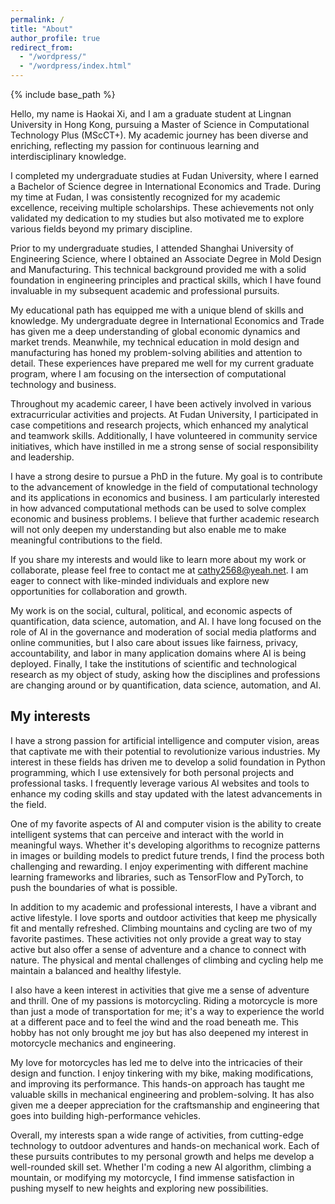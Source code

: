 ```yaml
---
permalink: /
title: "About"
author_profile: true
redirect_from: 
  - "/wordpress/"
  - "/wordpress/index.html"
---
```


{% include base_path %}

Hello, my name is Haokai Xi, and I am a graduate student at Lingnan University in Hong Kong, pursuing a Master of Science in Computational Technology Plus (MScCT+). My academic journey has been diverse and enriching, reflecting my passion for continuous learning and interdisciplinary knowledge.

I completed my undergraduate studies at Fudan University, where I earned a Bachelor of Science degree in International Economics and Trade. During my time at Fudan, I was consistently recognized for my academic excellence, receiving multiple scholarships. These achievements not only validated my dedication to my studies but also motivated me to explore various fields beyond my primary discipline.

Prior to my undergraduate studies, I attended Shanghai University of Engineering Science, where I obtained an Associate Degree in Mold Design and Manufacturing. This technical background provided me with a solid foundation in engineering principles and practical skills, which I have found invaluable in my subsequent academic and professional pursuits.

My educational path has equipped me with a unique blend of skills and knowledge. My undergraduate degree in International Economics and Trade has given me a deep understanding of global economic dynamics and market trends. Meanwhile, my technical education in mold design and manufacturing has honed my problem-solving abilities and attention to detail. These experiences have prepared me well for my current graduate program, where I am focusing on the intersection of computational technology and business.

Throughout my academic career, I have been actively involved in various extracurricular activities and projects. At Fudan University, I participated in case competitions and research projects, which enhanced my analytical and teamwork skills. Additionally, I have volunteered in community service initiatives, which have instilled in me a strong sense of social responsibility and leadership.

I have a strong desire to pursue a PhD in the future. My goal is to contribute to the advancement of knowledge in the field of computational technology and its applications in economics and business. I am particularly interested in how advanced computational methods can be used to solve complex economic and business problems. I believe that further academic research will not only deepen my understanding but also enable me to make meaningful contributions to the field.

If you share my interests and would like to learn more about my work or collaborate, please feel free to contact me at cathy2568@yeah.net. I am eager to connect with like-minded individuals and explore new opportunities for collaboration and growth.

My work is on the social, cultural, political, and economic aspects of quantification, data science, automation, and AI. I have long focused on the role of AI in the governance and moderation of social media platforms and online communities, but I also care about issues like fairness, privacy, accountability, and labor in many application domains where AI is being deployed. Finally, I take the institutions of scientific and technological research as my object of study, asking how the disciplines and professions are changing around or by quantification, data science, automation, and AI. 

## My interests
I have a strong passion for artificial intelligence and computer vision, areas that captivate me with their potential to revolutionize various industries. My interest in these fields has driven me to develop a solid foundation in Python programming, which I use extensively for both personal projects and professional tasks. I frequently leverage various AI websites and tools to enhance my coding skills and stay updated with the latest advancements in the field.

One of my favorite aspects of AI and computer vision is the ability to create intelligent systems that can perceive and interact with the world in meaningful ways. Whether it's developing algorithms to recognize patterns in images or building models to predict future trends, I find the process both challenging and rewarding. I enjoy experimenting with different machine learning frameworks and libraries, such as TensorFlow and PyTorch, to push the boundaries of what is possible.

In addition to my academic and professional interests, I have a vibrant and active lifestyle. I love sports and outdoor activities that keep me physically fit and mentally refreshed. Climbing mountains and cycling are two of my favorite pastimes. These activities not only provide a great way to stay active but also offer a sense of adventure and a chance to connect with nature. The physical and mental challenges of climbing and cycling help me maintain a balanced and healthy lifestyle.

I also have a keen interest in activities that give me a sense of adventure and thrill. One of my passions is motorcycling. Riding a motorcycle is more than just a mode of transportation for me; it's a way to experience the world at a different pace and to feel the wind and the road beneath me. This hobby has not only brought me joy but has also deepened my interest in motorcycle mechanics and engineering.

My love for motorcycles has led me to delve into the intricacies of their design and function. I enjoy tinkering with my bike, making modifications, and improving its performance. This hands-on approach has taught me valuable skills in mechanical engineering and problem-solving. It has also given me a deeper appreciation for the craftsmanship and engineering that goes into building high-performance vehicles.

Overall, my interests span a wide range of activities, from cutting-edge technology to outdoor adventures and hands-on mechanical work. Each of these pursuits contributes to my personal growth and helps me develop a well-rounded skill set. Whether I'm coding a new AI algorithm, climbing a mountain, or modifying my motorcycle, I find immense satisfaction in pushing myself to new heights and exploring new possibilities.
